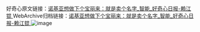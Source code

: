 好奇心原文链接：[诺基亚想做下个宝丽来：就是卖个名字_智能_好奇心日报-赖江锟 ](https://www.qdaily.com/articles/11043.html)
WebArchive归档链接：[诺基亚想做下个宝丽来：就是卖个名字_智能_好奇心日报-赖江锟 ](http://web.archive.org/web/20190623163623/https://www.qdaily.com/articles/11043.html)
![image](http://ww3.sinaimg.cn/large/007d5XDply1g3wcm58i7oj30u02j04qe)